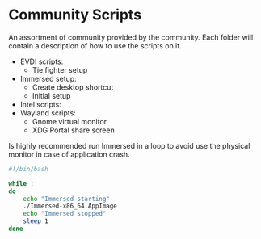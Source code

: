# Community Scripts

An assortment of community provided by the community. Each folder will contain a description of how to use the scripts on it.

- EVDI scripts:
  - Tie fighter setup
- Immersed setup:
  - Create desktop shortcut
  - Initial setup
- Intel scripts:
- Wayland scripts:
  - Gnome virtual monitor
  - XDG Portal share screen

Is highly recommended run Immersed in a loop to avoid use the physical monitor in case of application crash.
```bash
#!/bin/bash

while :
do
    echo "Immersed starting"
    ./Immersed-x86_64.AppImage
    echo "Immersed stopped"
    sleep 1
done
```